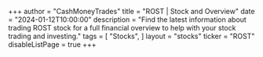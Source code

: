 +++
author = "CashMoneyTrades"
title = "ROST | Stock and Overview"
date = "2024-01-12T10:00:00"
description = "Find the latest information about trading ROST stock for a full financial overview to help with your stock trading and investing."
tags = [
   "Stocks",
]
layout = "stocks"
ticker = "ROST"
disableListPage = true
+++

